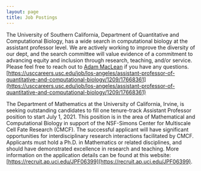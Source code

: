 ```yaml
---
layout: page
title: Job Postings
---
```


The University of Southern California, Department of Quantitative and Computational Biology, has a wide search in computational biology at the assistant professor level. We are actively working to improve the diversity of our dept, and the search committee will value evidence of a commitment to advancing equity and inclusion through research, teaching, and/or service. Please feel free to reach out to [Adam MacLean](http://macleanlab.usc.edu/) if you have any questions.
[https://usccareers.usc.edu/job/los-angeles/assistant-professor-of-quantitative-and-computational-biology/1209/17668361](https://usccareers.usc.edu/job/los-angeles/assistant-professor-of-quantitative-and-computational-biology/1209/17668361)

The Department of Mathematics at the University of California, Irvine, is seeking outstanding candidates to fill one tenure-track Assistant Professor position to start July 1, 2021. This position is in the area of Mathematical and Computational Biology in support of the NSF-Simons Center for Multiscale Cell Fate Research (CMCF). The successful applicant will have significant opportunities for interdisciplinary research interactions facilitated by CMCF. Applicants must hold a Ph.D. in Mathematics or related disciplines, and should have demonstrated excellence in research and teaching. 
More information on the application details can be found at this website: [https://recruit.ap.uci.edu/JPF06399](https://recruit.ap.uci.edu/JPF06399).

